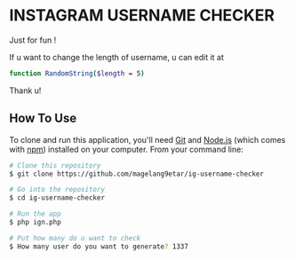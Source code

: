 # INSTAGRAM USERNAME CHECKER
Just for fun !

If u want to change the length of username, u can edit it at
```bash
function RandomString($length = 5)
```
Thank u!


## How To Use

To clone and run this application, you'll need [Git](https://git-scm.com) and [Node.js](https://nodejs.org/en/download/) (which comes with [npm](http://npmjs.com)) installed on your computer. From your command line:

```bash
# Clone this repository
$ git clone https://github.com/magelang9etar/ig-username-checker

# Go into the repository
$ cd ig-username-checker

# Run the app
$ php ign.php

# Put how many do u want to check
$ How many user do you want to generate? 1337
```

